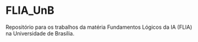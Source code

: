 # FLIA_UnB
 Repositório para os trabalhos da matéria Fundamentos Lógicos da IA (FLIA) na Universidade de Brasília.
